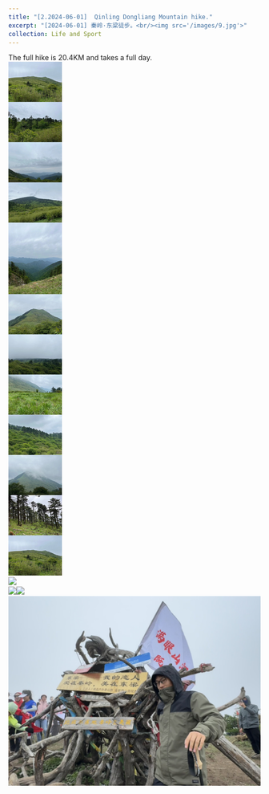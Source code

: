 ```yaml
---
title: "[2.2024-06-01]  Qinling Dongliang Mountain hike."
excerpt: "[2024-06-01] 秦岭·东梁徒步。<br/><img src='/images/9.jpg'>"
collection: Life and Sport
---
```


The full hike is 20.4KM and takes a full day.<br/><img src='/images/4.jpg'><br/><img src='/images/5.jpg'><br/><img src='/images/6.jpg'><img src='/images/5.jpg'><br/><img src='/images/7.jpg'>
